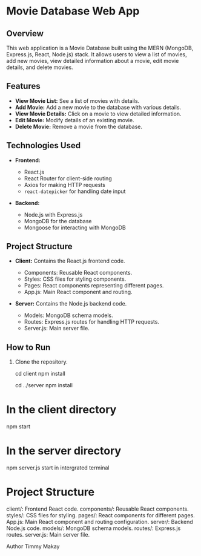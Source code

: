 # Movie Database Web App

## Overview

This web application is a Movie Database built using the MERN (MongoDB, Express.js, React, Node.js) stack. It allows users to view a list of movies, add new movies, view detailed information about a movie, edit movie details, and delete movies.

## Features

- **View Movie List:** See a list of movies with details.
- **Add Movie:** Add a new movie to the database with various details.
- **View Movie Details:** Click on a movie to view detailed information.
- **Edit Movie:** Modify details of an existing movie.
- **Delete Movie:** Remove a movie from the database.

## Technologies Used

- **Frontend:**
  - React.js
  - React Router for client-side routing
  - Axios for making HTTP requests
  - `react-datepicker` for handling date input

- **Backend:**
  - Node.js with Express.js
  - MongoDB for the database
  - Mongoose for interacting with MongoDB

## Project Structure

- **Client:** Contains the React.js frontend code.
  - Components: Reusable React components.
  - Styles: CSS files for styling components.
  - Pages: React components representing different pages.
  - App.js: Main React component and routing.

- **Server:** Contains the Node.js backend code.
  - Models: MongoDB schema models.
  - Routes: Express.js routes for handling HTTP requests.
  - Server.js: Main server file.

## How to Run

1. Clone the repository.

   cd client
   npm install

   cd ../server
   npm install
# In the client directory
npm start

# In the server directory
npm server.js start in intergrated terminal


# Project Structure

client/: Frontend React code.
components/: Reusable React components.
styles/: CSS files for styling.
pages/: React components for different pages.
App.js: Main React component and routing configuration.
server/: Backend Node.js code.
models/: MongoDB schema models.
routes/: Express.js routes.
server.js: Main server file.

Author
Timmy Makay
